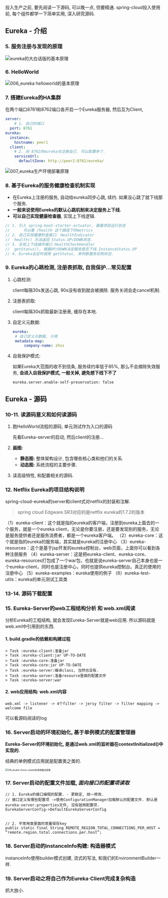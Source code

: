 投入生产之前, 要先阅读一下源码, 可以晚一点, 但要精通. spring-cloud投入使用前, 每个组件都学一下简单实用, 深入研究源码. 



## Eureka - 介绍

### 5. 服务注册与发现的原理

![eureka的大白话版的基本原理](1.%20Eureka.assets/eureka%E7%9A%84%E5%A4%A7%E7%99%BD%E8%AF%9D%E7%89%88%E7%9A%84%E5%9F%BA%E6%9C%AC%E5%8E%9F%E7%90%86.png)



### 6. HelloWorld

![006_eureka helloworld的基本原理](1.%20Eureka.assets/006_eureka%20helloworld%E7%9A%84%E5%9F%BA%E6%9C%AC%E5%8E%9F%E7%90%86.png)

### 7. 搭建Eureka的HA集群

在两个端口8761和8762端口各开启一个Eureka服务器, 然后互为Client, 

```yaml
server:
	# 1. 自己的端口
  port: 8761
eureka:
  instance:
    hostname: peer1
  client:
	# 2. 向 8762的eureka也注册自己. 可以配置多个.
	serviceUrl:
      defaultZone: http://peer2:8762/eureka/
```

![007_eureka生产环境部署原理](1.%20Eureka.assets/007_eureka%E7%94%9F%E4%BA%A7%E7%8E%AF%E5%A2%83%E9%83%A8%E7%BD%B2%E5%8E%9F%E7%90%86.png)

### 8. 基于Eureka的服务健康检查机制实现



- 在Eureka上注册的服务, 自动给eureka同步心跳, 续约. 如果没心跳了就下线那个服务.
- **一般来说使用Eureka的默认心跳机制来决定服务上下线.**
- **可以自己实现健康检查器**, 实现上下线逻辑.

```java
// 1. 引入 spring-boot-starter-actuator, 暴露项目运行状态
// 		可以看 /health 这个路径下的metrics
// 2. 自己实现健康检查接口: HealthIndicator
//	health() 方法返回 Status.UP/DOWN状态.
// 3. 实现上下线操作接口 HealthCheckHandler 
//	getStatus(), 根据UP/DOWN决定服务是否下线.InstanceStatus.UP
// 4. Eureka会定时调用 getStatus, 来判断服务实例状态.
```



### 9. Eureka的心跳检测, 注册表抓取, 自我保护...常见配置

1. 心跳检测:

   client每隔30s发送心跳, 90s没有收到就会被摘除. 服务关闭会走cancel机制.

2. 注册表抓取:

   client每隔30s抓取最新注册表, 缓存在本地.

3. 自定义元数据:

   ```yaml
   eureka:
   	# 自己定义元数据, 少用
   	metadata-map:
   		company-name: zhss
   ```

4. 自我保护模式:

   如果Eureka大范围的收不到信条, 服务续约率低于85%, 那么不会摘除失效服务, **会进入自我保护模式, 一般关掉, 避免想下线下不了**

   `eureka.server.enable-self-preservation: false`







## Eureka - 源码

 ### 10-11. 读源码意义和如何读源码

1. 跑HelloWorld流程的源码, 单元测试作为入口的源码

   先看Eureka-server的启动, 然后client的注册...

2. **画图:** 

   - **静态图:** 整体架构设计, 包含哪些核心类和他们的关系.
   - **动态图:** 系统流程的主要步骤.

3. 读高级特性, 和配置相关的源码. 



### 12. Netflix Eureka的项目结构说明

spring-cloud-eureka的server和client式对netflix的封装和注解.

> spring cloud Edgware.SR3对应的是netflix eureka的1.7.2的版本

（1）eureka-client：这个就是指的eureka的客户端，注册到eureka上面去的一个服务，就是一个eureka client，无论是你要注册，还是要发现别的服务，无论是服务提供者还是服务消费者，都是一个eureka客户端。
（2）eureka-core：这个就是指的eureka的服务端，其实就是eureka的注册中心
（3）eureka-resources：这个是基于jsp开发的eureka控制台，web页面，上面你可以看到各种注册服务
（4）eureka-server：这是把eureka-client、eureka-core、eureka-resources打包成了一个war包，也就是说eureka-server自己本身也是一个eureka-client，同时也是注册中心，同时也提供eureka控制台。真正的使用的注册中心
（5）eureka-examples：eureka使用的例子
（6）eureka-test-utils：eureka的单元测试工具类



### 13-14. 源码下载配置



### 15. Eureka-Server的web工程结构分析 和 web.xml阅读

分析Eureka的工程结构, 就会发现Eureka-Server就是web应用. 所以源码就是web.xml中引用到的东西.

#### 1. build.gradle的依赖和构建过程

```log
> Task :eureka-client:准备jar
> Task :eureka-client:jar UP-TO-DATE
> Task :eureka-core:准备jar
> Task :eureka-core:jar UP-TO-DATE
> Task :eureka-server:编译class, 当然也没有.
> Task :eureka-server:准备resource里面的配置文件
> Task :eureka-server:war
```

#### 2. web应用结构: web.xml内容

`web.xml -> listener -> 4个filter -> jersy filter -> filter mapping -> welcome file`



可以看源码阅读的log





### 16. Server启动的环境初始化, 基于单例模式的配置管理器

**Eureka-Server的环境初始化, 是通过web.xml的监听器在contextInitialized()中实现的.**

经典的单例模式应用就是配置类之类的.

<img src="1.%20Eureka.assets/016_double%20check+volatile%E7%9A%84%E5%8D%95%E4%BE%8B%E6%A8%A1%E5%BC%8F%E5%8E%9F%E7%90%86.png" alt="016_double check+volatile的单例模式原理" style="zoom:50%;" />



### 17. Server启动的配置文件加载, _面向接口的配置项读取_



```
// 1. Eureka的接口编程的配置. - 更稳定, 统一修改.
// 接口定义有哪些配置项 ->使用ConfigurationManager加载默认的配置文件. 默认是eureka-server.properties文件, 没有就用配置项.
EurekaServerConfig->DefaultEurekaServerConfig


// 2. 平常用类里面的常量保存key
public static final String REMOTE_REGION_TOTAL_CONNECTIONS_PER_HOST = “remote.region.total.connections.per.host”;
```



### 18. Server启动的instanceInfo构建: 构造器模式



instanceInfo使用builder模式创建, 流式的写法, 和我们的EnvironmentBuilder一样.







### 19. Server启动之将自己作为Eureka·Client完成复杂构造

抓大放小.









